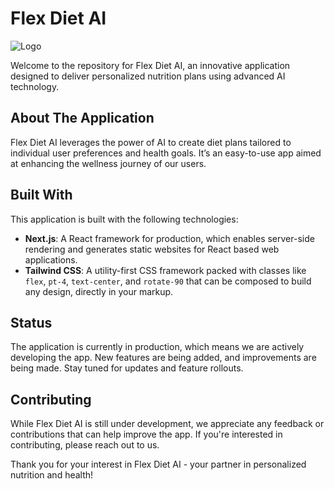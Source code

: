 # Flex Diet AI

![Logo](https://github.com/gabrielkrapp/flex-diet-ai/assets/109620152/0477f046-876d-40d3-b9cd-956a35a40291)

Welcome to the repository for Flex Diet AI, an innovative application designed to deliver personalized nutrition plans using advanced AI technology.

## About The Application

Flex Diet AI leverages the power of AI to create diet plans tailored to individual user preferences and health goals. It’s an easy-to-use app aimed at enhancing the wellness journey of our users.

## Built With

This application is built with the following technologies:

- **Next.js**: A React framework for production, which enables server-side rendering and generates static websites for React based web applications.
- **Tailwind CSS**: A utility-first CSS framework packed with classes like `flex`, `pt-4`, `text-center`, and `rotate-90` that can be composed to build any design, directly in your markup.

## Status

The application is currently in production, which means we are actively developing the app. New features are being added, and improvements are being made. Stay tuned for updates and feature rollouts.

## Contributing

While Flex Diet AI is still under development, we appreciate any feedback or contributions that can help improve the app. If you're interested in contributing, please reach out to us.

Thank you for your interest in Flex Diet AI - your partner in personalized nutrition and health!
